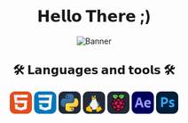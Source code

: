 <h1 align="center">𝗛𝗲𝗹𝗹𝗼 𝗧𝗵𝗲𝗿𝗲 ;)</h1>
<p align="center"> 
  <img src="https://64.media.tumblr.com/27e1d1a8b8e2c802c6b16aed02ebd4eb/af54210e8467a468-6b/s1280x1920/da77e6991d5aea80f0a474a41e93991d0f01b190.gif" alt="Banner">
</p>


<h2 align="center">🛠️ 𝗟𝗮𝗻𝗴𝘂𝗮𝗴𝗲𝘀 𝗮𝗻𝗱 𝘁𝗼𝗼𝗹𝘀 🛠️</h2>
<div align ="center" class="icon-languages">
  <img src="https://github.com/tandpfun/skill-icons/raw/main/icons/HTML.svg" width="40" height="40"/>
  <img src="https://github.com/tandpfun/skill-icons/blob/main/icons/CSS.svg" width="40" height="40"/>
  <img src="https://raw.githubusercontent.com/tandpfun/skill-icons/main/icons/Python-Dark.svg" width="40" height="40"/>
  <img src="https://github.com/tandpfun/skill-icons/blob/main/icons/Linux-Dark.svg" width="40" height="40"/>
  <img src="https://github.com/tandpfun/skill-icons/raw/main/icons/RaspberryPi-Dark.svg" width="40" height="40"/> 
  <img src="https://github.com/tandpfun/skill-icons/raw/main/icons/AfterEffects.svg" width="40" height="40"/>
  <img src="https://github.com/tandpfun/skill-icons/raw/main/icons/Photoshop.svg" width="40" height="40"/>
<div/>
